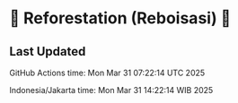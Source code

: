 
# 🌳 Reforestation (Reboisasi) 🌲

## Last Updated

GitHub Actions time: Mon Mar 31 07:22:14 UTC 2025

Indonesia/Jakarta time: Mon Mar 31 14:22:14 WIB 2025
